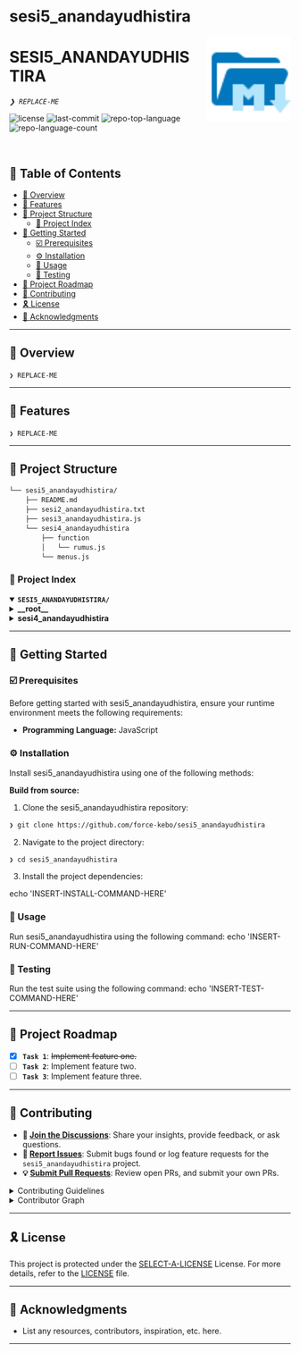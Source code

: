 # sesi5_anandayudhistira
<div align="left" style="position: relative;">
<img src="https://raw.githubusercontent.com/PKief/vscode-material-icon-theme/ec559a9f6bfd399b82bb44393651661b08aaf7ba/icons/folder-markdown-open.svg" align="right" width="30%" style="margin: -20px 0 0 20px;">
<h1>SESI5_ANANDAYUDHISTIRA</h1>
<p align="left">
	<em><code>❯ REPLACE-ME</code></em>
</p>
<p align="left">
	<img src="https://img.shields.io/github/license/force-kebo/sesi5_anandayudhistira?style=default&logo=opensourceinitiative&logoColor=white&color=0080ff" alt="license">
	<img src="https://img.shields.io/github/last-commit/force-kebo/sesi5_anandayudhistira?style=default&logo=git&logoColor=white&color=0080ff" alt="last-commit">
	<img src="https://img.shields.io/github/languages/top/force-kebo/sesi5_anandayudhistira?style=default&color=0080ff" alt="repo-top-language">
	<img src="https://img.shields.io/github/languages/count/force-kebo/sesi5_anandayudhistira?style=default&color=0080ff" alt="repo-language-count">
</p>
<p align="left"><!-- default option, no dependency badges. -->
</p>
<p align="left">
	<!-- default option, no dependency badges. -->
</p>
</div>
<br clear="right">

## 🔗 Table of Contents

- [📍 Overview](#-overview)
- [👾 Features](#-features)
- [📁 Project Structure](#-project-structure)
  - [📂 Project Index](#-project-index)
- [🚀 Getting Started](#-getting-started)
  - [☑️ Prerequisites](#-prerequisites)
  - [⚙️ Installation](#-installation)
  - [🤖 Usage](#🤖-usage)
  - [🧪 Testing](#🧪-testing)
- [📌 Project Roadmap](#-project-roadmap)
- [🔰 Contributing](#-contributing)
- [🎗 License](#-license)
- [🙌 Acknowledgments](#-acknowledgments)

---

## 📍 Overview

<code>❯ REPLACE-ME</code>

---

## 👾 Features

<code>❯ REPLACE-ME</code>

---

## 📁 Project Structure

```sh
└── sesi5_anandayudhistira/
    ├── README.md
    ├── sesi2_anandayudhistira.txt
    ├── sesi3_anandayudhistira.js
    └── sesi4_anandayudhistira
        ├── function
        │   └── rumus.js
        └── menus.js
```


### 📂 Project Index
<details open>
	<summary><b><code>SESI5_ANANDAYUDHISTIRA/</code></b></summary>
	<details> <!-- __root__ Submodule -->
		<summary><b>__root__</b></summary>
		<blockquote>
			<table>
			<tr>
				<td><b><a href='https://github.com/force-kebo/sesi5_anandayudhistira/blob/master/sesi3_anandayudhistira.js'>sesi3_anandayudhistira.js</a></b></td>
				<td><code>❯ REPLACE-ME</code></td>
			</tr>
			<tr>
				<td><b><a href='https://github.com/force-kebo/sesi5_anandayudhistira/blob/master/sesi2_anandayudhistira.txt'>sesi2_anandayudhistira.txt</a></b></td>
				<td><code>❯ REPLACE-ME</code></td>
			</tr>
			</table>
		</blockquote>
	</details>
	<details> <!-- sesi4_anandayudhistira Submodule -->
		<summary><b>sesi4_anandayudhistira</b></summary>
		<blockquote>
			<table>
			<tr>
				<td><b><a href='https://github.com/force-kebo/sesi5_anandayudhistira/blob/master/sesi4_anandayudhistira/menus.js'>menus.js</a></b></td>
				<td><code>❯ REPLACE-ME</code></td>
			</tr>
			</table>
			<details>
				<summary><b>function</b></summary>
				<blockquote>
					<table>
					<tr>
						<td><b><a href='https://github.com/force-kebo/sesi5_anandayudhistira/blob/master/sesi4_anandayudhistira/function/rumus.js'>rumus.js</a></b></td>
						<td><code>❯ REPLACE-ME</code></td>
					</tr>
					</table>
				</blockquote>
			</details>
		</blockquote>
	</details>
</details>

---
## 🚀 Getting Started

### ☑️ Prerequisites

Before getting started with sesi5_anandayudhistira, ensure your runtime environment meets the following requirements:

- **Programming Language:** JavaScript


### ⚙️ Installation

Install sesi5_anandayudhistira using one of the following methods:

**Build from source:**

1. Clone the sesi5_anandayudhistira repository:
```sh
❯ git clone https://github.com/force-kebo/sesi5_anandayudhistira
```

2. Navigate to the project directory:
```sh
❯ cd sesi5_anandayudhistira
```

3. Install the project dependencies:

echo 'INSERT-INSTALL-COMMAND-HERE'



### 🤖 Usage
Run sesi5_anandayudhistira using the following command:
echo 'INSERT-RUN-COMMAND-HERE'

### 🧪 Testing
Run the test suite using the following command:
echo 'INSERT-TEST-COMMAND-HERE'

---
## 📌 Project Roadmap

- [X] **`Task 1`**: <strike>Implement feature one.</strike>
- [ ] **`Task 2`**: Implement feature two.
- [ ] **`Task 3`**: Implement feature three.

---

## 🔰 Contributing

- **💬 [Join the Discussions](https://github.com/force-kebo/sesi5_anandayudhistira/discussions)**: Share your insights, provide feedback, or ask questions.
- **🐛 [Report Issues](https://github.com/force-kebo/sesi5_anandayudhistira/issues)**: Submit bugs found or log feature requests for the `sesi5_anandayudhistira` project.
- **💡 [Submit Pull Requests](https://github.com/force-kebo/sesi5_anandayudhistira/blob/main/CONTRIBUTING.md)**: Review open PRs, and submit your own PRs.

<details closed>
<summary>Contributing Guidelines</summary>

1. **Fork the Repository**: Start by forking the project repository to your github account.
2. **Clone Locally**: Clone the forked repository to your local machine using a git client.
   ```sh
   git clone https://github.com/force-kebo/sesi5_anandayudhistira
   ```
3. **Create a New Branch**: Always work on a new branch, giving it a descriptive name.
   ```sh
   git checkout -b new-feature-x
   ```
4. **Make Your Changes**: Develop and test your changes locally.
5. **Commit Your Changes**: Commit with a clear message describing your updates.
   ```sh
   git commit -m 'Implemented new feature x.'
   ```
6. **Push to github**: Push the changes to your forked repository.
   ```sh
   git push origin new-feature-x
   ```
7. **Submit a Pull Request**: Create a PR against the original project repository. Clearly describe the changes and their motivations.
8. **Review**: Once your PR is reviewed and approved, it will be merged into the main branch. Congratulations on your contribution!
</details>

<details closed>
<summary>Contributor Graph</summary>
<br>
<p align="left">
   <a href="https://github.com{/force-kebo/sesi5_anandayudhistira/}graphs/contributors">
      <img src="https://contrib.rocks/image?repo=force-kebo/sesi5_anandayudhistira">
   </a>
</p>
</details>

---

## 🎗 License

This project is protected under the [SELECT-A-LICENSE](https://choosealicense.com/licenses) License. For more details, refer to the [LICENSE](https://choosealicense.com/licenses/) file.

---

## 🙌 Acknowledgments

- List any resources, contributors, inspiration, etc. here.

---
